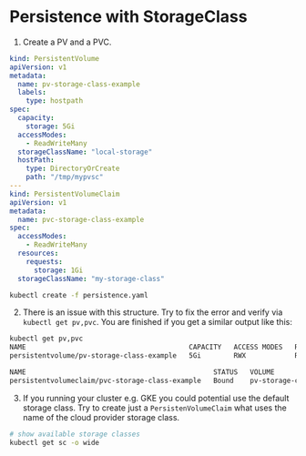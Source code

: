 # Persistence with StorageClass

1. Create a PV and a PVC. 
```yaml 
kind: PersistentVolume
apiVersion: v1
metadata:
  name: pv-storage-class-example
  labels:
    type: hostpath
spec:
  capacity:
    storage: 5Gi
  accessModes:
    - ReadWriteMany
  storageClassName: "local-storage"
  hostPath:
    type: DirectoryOrCreate
    path: "/tmp/mypvsc"
---
kind: PersistentVolumeClaim
apiVersion: v1
metadata:
  name: pvc-storage-class-example
spec:
  accessModes:
    - ReadWriteMany
  resources:
    requests:
      storage: 1Gi
  storageClassName: "my-storage-class"
```
```bash
kubectl create -f persistence.yaml
```
2. There is an issue with this structure. Try to fix the error and verify via `kubectl get pv,pvc`. You are finished if you get a similar output like this:
```bash
kubectl get pv,pvc
NAME                                        CAPACITY   ACCESS MODES   RECLAIM POLICY   STATUS   CLAIM                               STORAGECLASS    REASON   AGE
persistentvolume/pv-storage-class-example   5Gi        RWX            Retain           Bound    default/pvc-storage-class-example   local-storage            5s

NAME                                              STATUS   VOLUME                     CAPACITY   ACCESS MODES   STORAGECLASS    AGE
persistentvolumeclaim/pvc-storage-class-example   Bound    pv-storage-class-example   5Gi        RWX            local-storage   5s
```

3. If you running your cluster e.g. GKE you could potential use the default storage class. Try to create just a `PersistenVolumeClaim` what uses the name of the cloud provider storage class.
```bash
# show available storage classes
kubectl get sc -o wide
```
